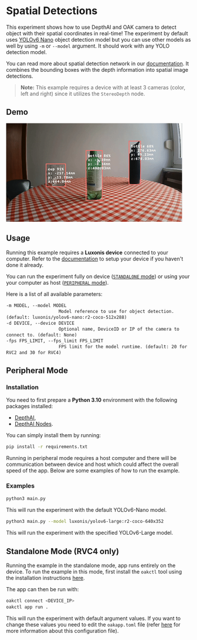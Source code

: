 # Spatial Detections

This experiment shows how to use DepthAI and OAK camera to detect object with their spatial coordinates in real-time! The experiment by default uses [YOLOv6 Nano](https://zoo-rvc4.luxonis.com/luxonis/yolov6-nano/face58c4-45ab-42a0-bafc-19f9fee8a034) object detection model but you can use other models as well by using `-m` or `--model` argument. It should work with any YOLO detection model.

You can read more about spatial detection network in our [documentation](https://docs.luxonis.com/software/depthai-components/nodes/yolo_spatial_detection_network/). It combines the bounding boxes with the depth information into spatial image detections.

> **Note:** This example requires a device with at least 3 cameras (color, left and right) since it utilizes the `StereoDepth` node.

## Demo

![Exampe](media/spatial-detections.gif)

## Usage

Running this example requires a **Luxonis device** connected to your computer. Refer to the [documentation](https://stg.docs.luxonis.com/software/) to setup your device if you haven't done it already.

You can run the experiment fully on device ([`STANDALONE` mode](#standalone-mode-rvc4-only)) or using your your computer as host ([`PERIPHERAL` mode](#peripheral-mode)).

Here is a list of all available parameters:

```
-m MODEL, --model MODEL
                    Model reference to use for object detection. (default: luxonis/yolov6-nano:r2-coco-512x288)
-d DEVICE, --device DEVICE
                    Optional name, DeviceID or IP of the camera to connect to. (default: None)
-fps FPS_LIMIT, --fps_limit FPS_LIMIT
                    FPS limit for the model runtime. (default: 20 for RVC2 and 30 for RVC4)
```

## Peripheral Mode

### Installation

You need to first prepare a **Python 3.10** environment with the following packages installed:

- [DepthAI](https://pypi.org/project/depthai/),
- [DepthAI Nodes](https://pypi.org/project/depthai-nodes/).

You can simply install them by running:

```bash
pip install -r requirements.txt
```

Running in peripheral mode requires a host computer and there will be communication between device and host which could affect the overall speed of the app. Below are some examples of how to run the example.

### Examples

```bash
python3 main.py
```

This will run the experiment with the default YOLOv6-Nano model.

```bash
python3 main.py --model luxonis/yolov6-large:r2-coco-640x352
```

This will run the experiment with the specified YOLOv6-Large model.

## Standalone Mode (RVC4 only)

Running the example in the standalone mode, app runs entirely on the device.
To run the example in this mode, first install the `oakctl` tool using the installation instructions [here](https://stg.docs.luxonis.com/software/oak-apps/oakctl).

The app can then be run with:

```bash
oakctl connect <DEVICE_IP>
oakctl app run .
```

This will run the experiment with default argument values. If you want to change these values you need to edit the `oakapp.toml` file (refer [here](https://stg.docs.luxonis.com/software/oak-apps/configuration/) for more information about this configuration file).
